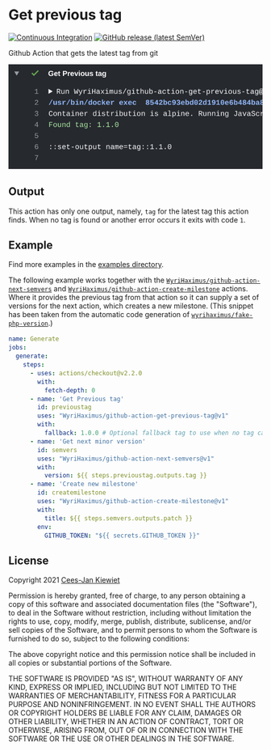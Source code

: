 # Get previous tag

[![Continuous Integration](https://github.com/WyriHaximus/github-action-get-previous-tag/actions/workflows/ci.yml/badge.svg)](https://github.com/WyriHaximus/github-action-get-previous-tag/actions/workflows/ci.yml)
[![GitHub release (latest SemVer)](https://img.shields.io/github/v/release/WyriHaximus/github-action-get-previous-tag?logo=github&sort=semver)](https://github.com/WyriHaximus/github-action-get-previous-tag/releases)


Github Action that gets the latest tag from git

![Example output showing this action in action](images/output.png)

## Output

This action has only one output, namely, `tag` for the latest tag this action finds.
When no tag is found or another error occurs it exits with code `1`.

## Example

Find more examples in the [examples directory](./examples/).

The following example works together with the [`WyriHaximus/github-action-next-semvers`](https://github.com/marketplace/actions/next-semvers) and [`WyriHaximus/github-action-create-milestone`](https://github.com/marketplace/actions/create-milestone) actions.
Where it provides the previous tag from that action so it can supply a set of versions for the next action, which creates a new milestone.
(This snippet has been taken from the automatic code generation of [`wyrihaximus/fake-php-version`](https://github.com/wyrihaximus/php-fake-php-version/).)

```yaml
name: Generate
jobs:
  generate:
    steps:
      - uses: actions/checkout@v2.2.0
        with:
          fetch-depth: 0
      - name: 'Get Previous tag'
        id: previoustag
        uses: "WyriHaximus/github-action-get-previous-tag@v1"
        with:
          fallback: 1.0.0 # Optional fallback tag to use when no tag can be found
      - name: 'Get next minor version'
        id: semvers
        uses: "WyriHaximus/github-action-next-semvers@v1"
        with:
          version: ${{ steps.previoustag.outputs.tag }}
      - name: 'Create new milestone'
        id: createmilestone
        uses: "WyriHaximus/github-action-create-milestone@v1"
        with:
          title: ${{ steps.semvers.outputs.patch }}
        env:
          GITHUB_TOKEN: "${{ secrets.GITHUB_TOKEN }}"
```

## License ##

Copyright 2021 [Cees-Jan Kiewiet](http://wyrihaximus.net/)

Permission is hereby granted, free of charge, to any person
obtaining a copy of this software and associated documentation
files (the "Software"), to deal in the Software without
restriction, including without limitation the rights to use,
copy, modify, merge, publish, distribute, sublicense, and/or sell
copies of the Software, and to permit persons to whom the
Software is furnished to do so, subject to the following
conditions:

The above copyright notice and this permission notice shall be
included in all copies or substantial portions of the Software.

THE SOFTWARE IS PROVIDED "AS IS", WITHOUT WARRANTY OF ANY KIND,
EXPRESS OR IMPLIED, INCLUDING BUT NOT LIMITED TO THE WARRANTIES
OF MERCHANTABILITY, FITNESS FOR A PARTICULAR PURPOSE AND
NONINFRINGEMENT. IN NO EVENT SHALL THE AUTHORS OR COPYRIGHT
HOLDERS BE LIABLE FOR ANY CLAIM, DAMAGES OR OTHER LIABILITY,
WHETHER IN AN ACTION OF CONTRACT, TORT OR OTHERWISE, ARISING
FROM, OUT OF OR IN CONNECTION WITH THE SOFTWARE OR THE USE OR
OTHER DEALINGS IN THE SOFTWARE.
